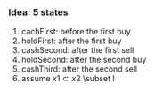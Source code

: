 
### Idea: 5 states
1. cachFirst: before the first buy
2. holdFirst: after the first buy
3. cashSecond: after the first sell
4. holdSecond: after the second buy
5. cashThird: after the second sell
6. assume $x1 \subset x2$ \subset I